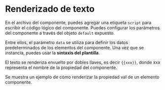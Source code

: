 <template is="exm-article">
<a href="../../publics/examples/render-text/demo.html" preview></a>
<a href="../../publics/examples/render-text/text-demo.html" main></a>
</template>

# Renderizado de texto

En el archivo del componente, puedes agregar una etiqueta `script` para escribir el código lógico del componente. Puedes configurar los parámetros del componente a través del objeto `default` expuesto.

Entre ellos, el parámetro `data` se utiliza para definir los datos predeterminados de los elementos del componente. Una vez que se instancia, puedes usar la **sintaxis del plantilla**.

El texto se renderiza envuelto por dobles llaves, es decir `{{xxx}}`, donde xxx representa el nombre de la propiedad del componente.

Se muestra un ejemplo de cómo renderizar la propiedad val de un elemento componente.
